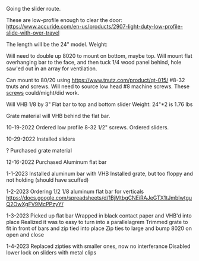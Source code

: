 Going the slider route.

These are low-profile enough to clear the door:
https://www.accuride.com/en-us/products/2907-light-duty-low-profile-slide-with-over-travel

The length will be the 24" model.
Weight: 

Will need to double up 8020 to mount on bottom, maybe top.  Will mount flat overhanging bar to the face, and then tuck 1/4 wood panel behind, hole saw'ed out in an array for ventilation.

Can mount to 80/20 using https://www.tnutz.com/product/qt-015/ #8-32 tnuts and screws.  Will need to source low head #8 machine screws.  These [screws](https://www.mcmaster.com/90357A003/) could/might/did work.

Will VHB 1/8 by 3" Flat bar to top and bottom slider
Weight: 24"*2 is 1.76 lbs

Grate material will VHB behind the flat bar.

10-19-2022
Ordered low profile 8-32 1/2" screws.
Ordered sliders.

10-29-2022
Installed sliders

?
Purchased grate material

12-16-2022
Purchased Aluminum flat bar

1-1-2023
Installed aluminum bar with VHB
Installed grate, but too floppy and not holding (should have scuffed)

1-2-2023
Ordering 1/2 1/8 aluminum flat bar for verticals
https://docs.google.com/spreadsheets/d/1BjMtbgCNEiRAJeGTX1tJmbIwtguQ2OwXgFV9McPPzyY/

1-3-2023
Picked up flat bar
Wrapped in black contact paper and VHB'd into place
Realized it was to easy to turn into a parallelagrem
Trimmed grate to fit in front of bars and zip tied into place
Zip ties to large and bump 8020 on open and close

1-4-2023
Replaced zipties with smaller ones, now no interferance
Disabled lower lock on sliders with metal clips




